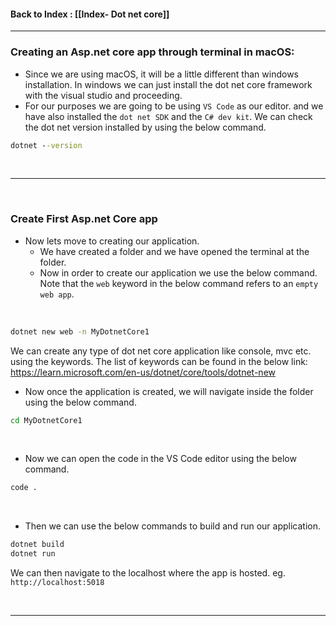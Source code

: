 
#### Back to Index : [[Index- Dot net core]]

---


### **Creating an Asp.net core app through terminal in macOS**:

- Since we are using macOS, it will be a little different than windows installation. In windows we can just install the dot net core framework with the visual studio and proceeding.
- For our purposes we are going to be using `VS Code` as our editor. and we have also installed the `dot net SDK` and the `C# dev kit`.
  We can check the dot net version installed by using the below command. 
  <br>
  
```cmd
dotnet --version
```

<br>


---

<br>

### **Create First Asp.net Core app**

- Now lets move to creating our application.
	- We have created a folder and we have opened the terminal at the folder.
	- Now in order to create our application we use the below command. Note that the `web` keyword in the below command refers to an `empty web app`.
<br>

```cmd
dotnet new web -n MyDotnetCore1
```

We can create any type of dot net core application like console, mvc etc. using the keywords. 
	  The list of keywords can be found in the below link:<br>
	  https://learn.microsoft.com/en-us/dotnet/core/tools/dotnet-new

- Now once the application is created, we will navigate inside the folder using the below command.

```cmd
cd MyDotnetCore1
```

<br>

- Now we can open the code in the VS Code editor using the below command.
```cmd
code .
```

<br>

- Then we can use the below commands to build and run our application.
```cmd
dotnet build
dotnet run
```

We can then navigate to the localhost where the app is hosted. eg. `http://localhost:5018`

<br>

---



